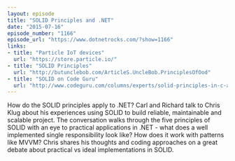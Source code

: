 ```yaml
---
layout: episode
title: "SOLID Principles and .NET"
date: "2015-07-16"
episode_number: "1166"
episode_url: "https://www.dotnetrocks.com/?show=1166"
links:
- title: "Particle IoT devices"
  url: "https://store.particle.io/"
- title: "SOLID Principles"
  url: "http://butunclebob.com/ArticleS.UncleBob.PrinciplesOfOod"
- title: "SOLID on Code Guru"
  url: "http://www.codeguru.com/columns/experts/solid-principles-in-c-an-overview.htm"
---
```


How do the SOLID principles apply to .NET? Carl and Richard talk to Chris Klug about his experiences using SOLID to build reliable, maintainable and scalable project. The conversation walks through the five principles of SOLID with an eye to practical applications in .NET - what does a well implemented single responsibility look like? How does it work with patterns like MVVM? Chris shares his thoughts and coding approaches on a great debate about practical vs ideal implementations in SOLID.
